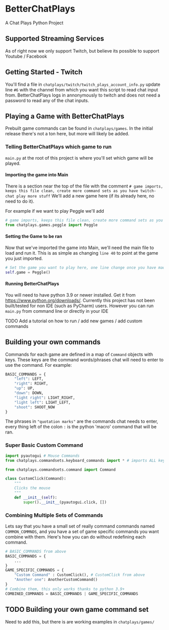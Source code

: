 # BetterChatPlays
A Chat Plays Python Project

## Supported Streaming Services
As of right now we only support Twitch, but believe its possible to support Youtube / Facebook

## Getting Started - Twitch
You'll find a file in `chatplays/twitch/twitch_plays_account_info.py` update line `#6` with the channel from which you 
want this script to read chat input from. BetterChatPlays logs in annonymously to twitch and does not need a password
to read any of the chat inputs.

## Playing a Game with BetterChatPlays
Prebuilt game commands can be found in `chatplays/games`. In the initial release there's not a ton here, but more will
likely be added.

### Telling BetterChatPlays which game to run
`main.py` at the root of this project is where you'll set which game will be played. 

#### Importing the game into Main
There is a section near the top of the file with the comment `# game imports, keeps this file clean, create more command sets as you have twitch-chat play more stuff`
We'll add a new game here (if its already here, no need to do it).

For example if we want to play Peggle we'll add 
```python
# game imports, keeps this file clean, create more command sets as you have twitch-chat play more stuff
from chatplays.games.peggle import Peggle
```

#### Setting the Game to be ran
Now that we've imported the game into Main, we'll need the main file to load and run it. This is as simple as
changing `line 40` to point at the game you just imported.

```python
# Set the game you want to play here, one line change once you have made a command set
self.game = Peggle()
```

#### Running BetterChatPlays
You will need to have python 3.9 or newer installed. Get it from https://www.python.org/downloads/. Currently this project has not 
been built/tested for non IDE (such as PyCharm) users. However you can run `main.py` from command line or directly in your IDE

TODO Add a tutorial on how to run / add new games / add custom commands

## Building your own commands
Commands for each game are defined in a map of `Command` objects with keys. These keys are the command words/phrases chat will
need to enter to use the command. For example:

```python
BASIC_COMMANDS = {
    "left": LEFT,
    "right": RIGHT,
    "up": UP,
    "down": DOWN,
    "light right": LIGHT_RIGHT,
    "light left": LIGHT_LEFT,
    "shoot": SHOOT_NOW
}
```
The phrases in `"quotation marks"` are the commands chat needs to enter, every thing left of the colon `:` is the python 'macro'
command that will be ran. 

### Super Basic Custom Command
```python
import pyautogui # Mouse Commands
from chatplays.commandsets.keyboard_commands import * # imports ALL keyboard inputs

from chatplays.commandsets.command import Command

class CustomClick(Command):
    """
    Clicks the mouse
    """
    def __init__(self):
        super().__init__(pyautogui.click, [])
```

### Combining Multiple Sets of Commands
Lets say that you have a small set of really command commands named `COMMON_COMMNDS`, and you have a set of game specific commands you want combine with them.
Here's how you can do without redefining each command.
```python
# BASIC_COMMANDS from above
BASIC_COMMANDS = {
    ...
}
GAME_SPECIFIC_COMMANDS = {
    "Custom Command" : CustomClick(), # CustomClick from above
    "Another one": AnotherCustomCommand()
}
# Combine them, this only works thanks to python 3.9+
COMBINED_COMMANDS = BASIC_COMMANDS | GAME_SPECIFIC_COMMANDS
```

## TODO Building your own game command set
Need to add this, but there is are working examples in `chatplays/games/`
